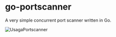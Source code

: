 # go-portscanner
A very simple concurrent port scanner written in Go.

![UsagaPortscanner](https://user-images.githubusercontent.com/21336122/115212323-ac6f9d80-a100-11eb-8faa-552e21421054.JPG)
